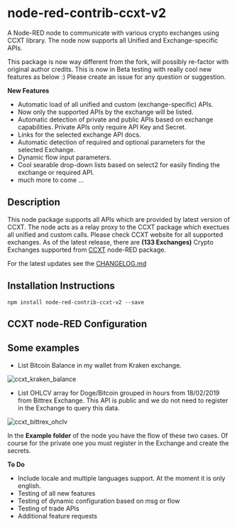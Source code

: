 # node-red-contrib-ccxt-v2

A Node-RED node to communicate with various crypto exchanges using CCXT library. The node now supports all Unified and Exchange-specific APIs.



This package is now way different from the fork, will possibly re-factor with original author credits.
This is now in Beta testing with really cool new features as below :)
Please create an issue for any question or suggestion.

**New Features**

- Automatic load of all unified and custom (exchange-specific) APIs.
- Now only the supported APIs by the exchange will be listed.
- Automatic detection of private and public APIs based on exchange capabilities. Private APIs only require API Key and Secret.
- Links for the selected exchange API docs.
- Automatic detection of required and optional parameters for the selected Exchange.
- Dynamic flow input parameters.
- Cool searable drop-down lists based on select2 for easily finding the exchange or required API.
- much more to come ...

## Description

This node package supports all APIs which are provided by latest version of CCXT. The node acts as a relay proxy to the CCXT package which exectues all unified and custom calls.
Please check CCXT website for all supported exchanges.
As of the latest release, there are **(133 Exchanges)** Crypto Exchanges supported from [CCXT](https://github.com/ccxt/ccxt) node-RED package.

For the latest updates see the [CHANGELOG.md](https://github.com/masalinas/node-red-contrib-ccxt/blob/master/CHANGELOG.md)

## Installation Instructions

```
npm install node-red-contrib-ccxt-v2 --save
```

## CCXT node-RED Configuration


## Some examples

- List Bitcoin Balance in my wallet from Kraken exchange.

![ccxt_kraken_balance](https://user-images.githubusercontent.com/1216181/53039001-5ea66e80-347e-11e9-87c1-61bdf474ecf8.png)

- List OHLCV array for Doge/Bitcoin grouped in hours from 18/02/2019 from Bittrex Exchange. This API is public and we do not need to register in the Exchange to query this data.

![ccxt_bittrex_ohclv](https://user-images.githubusercontent.com/1216181/53039005-62d28c00-347e-11e9-936d-210b6c9f50a7.png)

In the **Example folder** of the node you have the flow of these two cases. Of course for the private one you must register in the Exchange and create the secrets.

**To Do**
- Include locale and multiple languages support. At the moment it is only english.
- Testing of all new features
- Testing of dynamic configuration based on msg or flow
- Testing of trade APIs
- Additional feature requests
